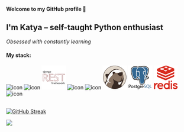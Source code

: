 <h4>Welcome to my GitHub profile 🌸</h4>
<h2>I'm Katya – self-taught Python enthusiast</h2>

<i>Obsessed with constantly learning</i>

<h4>My stack:</h4>
<div>
  <img src="https://techstack-generator.vercel.app/python-icon.svg" title="Python" alt="icon" width="65" height="65" />
  <img src="https://techstack-generator.vercel.app/django-icon.svg" title="Django" alt="icon" width="65" height="65" />
  <img src="https://github.com/devicons/devicon/blob/master/icons/djangorest/djangorest-original-wordmark.svg" title="DRF" alt="icon" width="65" height="65" />
  <img src="https://docs.aiogram.dev/en/dev-3.x/_static/logo.png" title="Aiogram" alt="icon" width="65" height="65" />
  <img src="https://techstack-generator.vercel.app/github-icon.svg" title="GitHub" alt="icon" width="65" height="65" />
  <img src="https://github.com/devicons/devicon/blob/master/icons/dbeaver/dbeaver-original.svg" title="DBeaver" alt="icon" width="65" height="65" />
  <img src="https://github.com/devicons/devicon/blob/master/icons/postgresql/postgresql-original-wordmark.svg" title="PostgreSQL" alt="icon" width="65" height="65" />
  <img src="https://github.com/devicons/devicon/blob/master/icons/redis/redis-plain-wordmark.svg" title="Redis" alt="icon" width="65" height="65" />
  <img src="https://techstack-generator.vercel.app/docker-icon.svg" title="Docker" alt="icon" width="65" height="65" />
  
</div>
<br>

<a href="https://git.io/streak-stats"><img src="https://github-readme-streak-stats.herokuapp.com?user=kkhitalenko&theme=tokyonight-duo&date_format=%5BY%20%5DM%20j&card_width=40&card_height=40" alt="GitHub Streak" /></a>
<br>

<img src="https://komarev.com/ghpvc/?username=kkhitalenko&abbreviated=true&color=C71585" />
